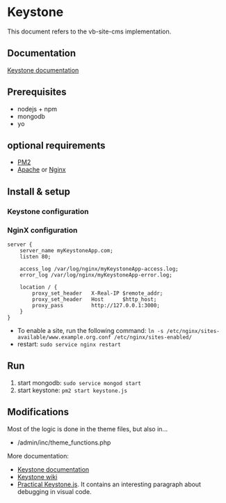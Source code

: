 # Keystone

This document refers to the vb-site-cms implementation.

## Documentation

[Keystone documentation](http://keystonejs.com/docs/)

## Prerequisites

* nodejs + npm
* mongodb
* yo

## optional requirements

* [PM2](http://pm2.keymetrics.io/)
* [Apache](https://httpd.apache.org/) or [Nginx](https://www.nginx.com/)

## Install & setup

### Keystone configuration

### NginX configuration

```
server {
    server_name myKeystoneApp.com;
    listen 80;

    access_log /var/log/nginx/myKeystoneApp-access.log;
    error_log /var/log/nginx/myKeystoneApp-error.log;

    location / {
        proxy_set_header   X-Real-IP $remote_addr;
        proxy_set_header   Host      $http_host;
        proxy_pass         http://127.0.0.1:3000;
    }
}
```
* To enable a site, run the following command:
`ln -s /etc/nginx/sites-available/www.example.org.conf /etc/nginx/sites-enabled/`
* restart: `sudo service nginx restart`

## Run

1. start mongodb: `sudo service mongod start`
1. start keystone: `pm2 start keystone.js`

## Modifications

Most of the logic is done in the theme files, but also in...

* /admin/inc/theme_functions.php



More documentation: 

* [Keystone documentation](http://keystonejs.com/docs/)
* [Keystone wiki](https://github.com/keystonejs/keystone/wiki)
* [Practical Keystone.js](https://leanpub.com/keystonejs/read). It contains an interesting paragraph about debugging in visual code.

